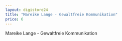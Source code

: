```yaml
---
layout: digistore24
title: "Mareike Lange - Gewaltfreie Kommunikation"
price: 6
---
```

<p>Mareike Lange - Gewaltfreie Kommunikation</p>